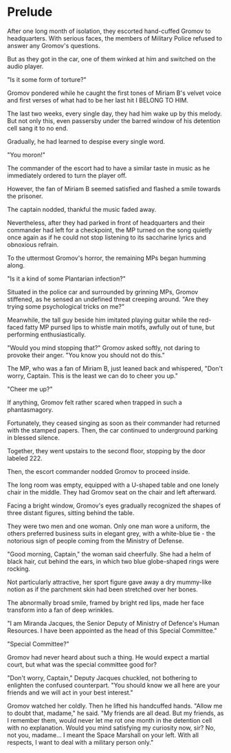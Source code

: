 # Prelude

After one long month of isolation, they escorted hand-cuffed Gromov to headquarters. With serious faces, the members of Military Police refused to answer any Gromov's questions.

But as they got in the car, one of them winked at him and switched on the audio player.

"Is it some form of torture?"

Gromov pondered while he caught the first tones of Miriam B's velvet voice and first verses of what had to be her last hit I BELONG TO HIM.

The last two weeks, every single day, they had him wake up by this melody. But not only this, even passersby under the barred window of his detention cell sang it to no end.

Gradually, he had learned to despise every single word.

"You moron!"

The commander of the escort had to have a similar taste in music as he immediately ordered to turn the player off.

However, the fan of Miriam B seemed satisfied and flashed a smile towards the prisoner.

The captain nodded, thankful the music faded away.

Nevertheless, after they had parked in front of headquarters and their commander had left for a checkpoint, the MP turned on the song quietly once again as if he could not stop listening to its saccharine lyrics and obnoxious refrain.

To the uttermost Gromov's horror, the remaining MPs began humming along.

"Is it a kind of some Plantarian infection?"

Situated in the police car and surrounded by grinning MPs, Gromov stiffened, as he sensed an undefined threat creeping around. "Are they trying some psychological tricks on me?"

Meanwhile, the tall guy beside him imitated playing guitar while the red-faced fatty MP pursed lips to whistle main motifs, awfully out of tune, but performing enthusiastically.

"Would you mind stopping that?" Gromov asked softly, not daring to provoke their anger. "You know you should not do this."

The MP, who was a fan of Miriam B, just leaned back and whispered, "Don't worry, Captain. This is the least we can do to cheer you up."

"Cheer me up?"

If anything, Gromov felt rather scared when trapped in such a phantasmagory.

Fortunately, they ceased singing as soon as their commander had returned with the stamped papers. Then, the car continued to underground parking in blessed silence.

Together, they went upstairs to the second floor, stopping by the door labeled 222.

Then, the escort commander nodded Gromov to proceed inside.

The long room was empty, equipped with a U-shaped table and one lonely chair in the middle. They had Gromov seat on the chair and left afterward.

Facing a bright window, Gromov's eyes gradually recognized the shapes of three distant figures, sitting behind the table.

They were two men and one woman. Only one man wore a uniform, the others preferred business suits in elegant grey, with a white-blue tie - the notorious sign of people coming from the Ministry of Defense.

"Good morning, Captain," the woman said cheerfully. She had a helm of black hair, cut behind the ears, in which two blue globe-shaped rings were rocking.

Not particularly attractive, her sport figure gave away a dry mummy-like notion as if the parchment skin had been stretched over her bones.

The abnormally broad smile, framed by bright red lips, made her face transform into a fan of deep wrinkles.

"I am Miranda Jacques, the Senior Deputy of Ministry of Defence's Human Resources. I have been appointed as the head of this Special Committee."

"Special Committee?"

Gromov had never heard about such a thing. He would expect a martial court, but what was the special committee good for?

"Don't worry, Captain," Deputy Jacques chuckled, not bothering to enlighten the confused counterpart. "You should know we all here are your friends and we will act in your best interest."

Gromov watched her coldly. Then he lifted his handcuffed hands. "Allow me to doubt that, madame," he said. "My friends are all dead. But my friends, as I remember them, would never let me rot one month in the detention cell with no explanation. Would you mind satisfying my curiosity now, sir? No, not you, madame... I meant the Space Marshall on your left. With all respects, I want to deal with a military person only."

